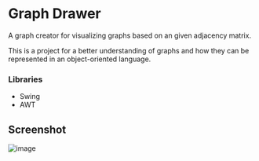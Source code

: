 
# Graph Drawer

A graph creator for visualizing graphs based on an given adjacency matrix.

This is a project for a better understanding of graphs and how they can be represented in an object-oriented language.

### Libraries
 - Swing
 - AWT

## Screenshot

![image](https://github.com/tavinhossaur/graph-drawer/assets/64261696/fddeb303-d6a0-4294-a87b-d043b2995540)
